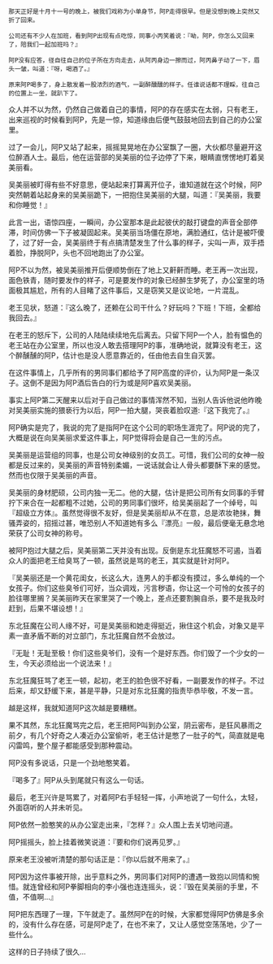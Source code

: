     那天正好是十月十一号的晚上，被我们戏称为小单身节，阿P走得很早。但是没想到晚上突然又折了回来。

    公司还有不少人在加班，看到阿P出现有点吃惊，同事小丙笑着说：『呦，阿P，你怎么又回来了，陪我们一起加班吗？』

    阿P没有应答，径自往自己的位子所在方向走去，从阿丙身边一擦而过，阿丙鼻子动了一下，眉头一皱，叫道：『呀，喝酒了。』

    原来阿P喝多了，身上散发着一股浓烈的酒气，一副醉醺醺的样子。任谁说话都不理睬，往自己的位置上一坐，就趴下了。

众人并不以为然，仍然自己做着自己的事情，阿P的存在感实在太弱，只有老王，出来巡视的时候看到阿P，先是一惊，知道缘由后便气鼓鼓地回去到自己的办公室里。

过了一会儿，阿P又站了起来，摇摇晃晃地在办公室飘了一圈，大伙都尽量避开这位醉酒人士。最后，他在运营部的吴美丽的位子边停了下来，眼睛直愣愣地盯着吴美丽看。

吴美丽被盯得有些不好意思，便站起来打算离开位子，谁知道就在这个时候，阿P突然朝着站起身来的吴美丽跪下，一把抱住吴美丽的大腿，叫道：『吴美丽，我要和你睡觉！』

此言一出，语惊四座，一瞬间，办公室那本是此起彼伏的敲打键盘的声音全部停滞，时间仿佛一下子被凝固起来。吴美丽当场僵在原地，满脸通红，估计是被吓傻了，过了好一会，吴美丽终于有点搞清楚发生了什么事的样子，尖叫一声，双手捂着脸，挣脱阿P，头也不回地跑出了办公室。

阿P不以为然，被吴美丽推开后便顺势倒在了地上又鼾鼾而睡。老王再一次出现，面色铁青，随时要发作的样子，可是要发作的对象已经醉生梦死了，办公室里的场面极其尴尬，所有的人目睹了这件事后，又是窃笑又是议论地，一片混乱。

老王见状，怒道：『这么晚了，还赖在公司干什么？好玩吗？下班！下班，全都给我回去。』

在老王的怒斥下，公司的人陆陆续续地先后离去。只留下阿P一个人，脸有愠色的老王站在办公室里，所以也没人敢去搭理阿P的事，准确地说，就算没有老王，这个醉醺醺的阿P，估计也是没人愿意靠近的，任由他去自生自灭罢。

在这件事情上，几乎所有的男同事们都给予了阿P高度的评价，认为阿P是一条汉子。这倒不是因为阿P酒后告白的行为或是阿P喜欢吴美丽。

事实上阿P第二天醒来以后对于自己做过的事情浑然不知，当别人告诉他说他昨晚对吴美丽实施的猥亵行为以后，阿P一拍大腿，哭丧着脸叹道:『这下我完了。』

阿P确实是完了，我说的完了是指阿P在这个公司的职场生涯完了。阿P说的完了，大概是说在向吴美丽求爱这件事上，阿P觉得将会是自己一生的污点。

吴美丽是运营组的同事，也是公司女神级别的女员工。可惜，我们公司的女神一般都是反过来的，吴美丽的声音特别柔媚，一说话就会让人骨头都要酥下来的感觉。然而也仅限于吴美丽的声音。

吴美丽的身材肥硕，公司内独一无二。他的大腿，估计是把公司所有女同事的手臂拧下来合在一起都粗不过她，公司的男同事们很坏，给吴美丽起了一个绰号，叫『超级立方体』。虽然觉得很不友好，但是吴美丽却从不在意，总是浓妆艳抹，舞骚弄姿的，招摇过甚，唯恐别人不知道她有多么『漂亮』一般，最后便毫无悬念地荣获了公司女神的称号。

被阿P抱过大腿之后，吴美丽第二天并没有出现。反倒是东北狂魔怒不可遏，当着众人的面把老王给臭骂了一顿，虽然说是骂的老王，其实就是针对阿P。

『吴美丽还是一个黄花闺女，长这么大，连男人的手都没有摸过，多么单纯的一个女孩子。你们这些臭爷们可好，当众调戏，污言秽语，你让这一个可怜的女孩子的脸往哪里搁？吴美丽昨天在家里哭了一个晚上，差点还要割腕自杀，要不是我及时赶到，后果不堪设想！』

东北狂魔在公司人缘不好，可是吴美丽和她走得挺近，揪住这个机会，对象又是平素一直矛盾不断的对立部门，东北狂魔自然不会放过。

『无耻！无耻至极！你们这些臭爷们，没有一个是好东西。你们毁了一个少女的一生，今天必须给出一个说法来！』

东北狂魔狂骂了老王一顿，起初，老王的脸色很不好看，一副要发作的样子。不过后来，却又舒缓下来，甚是平静，只是对东北狂魔的指责毕恭毕敬，不发一言。

越是这样，我就知道阿P这次越是要糟糕。

果不其然，东北狂魔骂完之后，老王把阿P叫到办公室，阴云密布，是狂风暴雨之前夕，有几个好奇之人凑近办公室偷听，老王估计是憋了一肚子的气，简直就是电闪雷鸣，整个屋子都能感受到那种震动。

阿P没有多说话，只是一个劲地憨笑着。

『喝多了』阿P从头到尾就只有这么一句话。

最后，老王兴许是骂累了，对着阿P右手轻轻一挥，小声地说了一句什么，太轻，外面窃听的人并未听见。

阿P依然一脸憨笑的从办公室走出来，『怎样？』众人围上去关切地问道。

阿P摇摇头，脸上挂着微笑说道：『要和你们说再见罗。』

原来老王没被听清楚的那句话正是：『你以后就不用来了。』

阿P因为这件事被开除，出乎意料之外，男同事们对阿P的遭遇一致抱以同情和惋惜。就连曾经和阿P拳脚相向的李小强也连连摇头，说：『毁在吴美丽的手里，不值，不值啊…』

阿P把东西理了一理，下午就走了。虽然阿P在的时候，大家都觉得阿P仿佛是多余的，没有什么存在感，可是阿P走了，在也不来了，又让人感觉空荡荡地，少了一些什么。

这样的日子持续了很久… 
